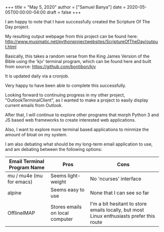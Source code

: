 +++
title = "May 5, 2020"
author = ["Samuel Banya"]
date = 2020-05-05T00:00:00-04:00
draft = false
+++

I am happy to note that I have successfully created the Scripture Of The Day project.

My resulting output webpage from this project can be found here:
<http://www.musimatic.net/pythonprojectwebsites/ScriptureOfTheDay/output.html>

Basically, this takes a random verse from the King James Version of the Bible
using the 'kjv' terminal program, which can be found here and built from
source:
<https://github.com/bontibon/kjv>

It is updated daily via a cronjob.

Very happy to have been able to complete this successfully.

Looking forward to continuing progress in my other project, "OutlookTerminalClient",
as I wanted to make a project to easily display current emails from Outlook.

After that, I will continue to explore other programs that morph Python 3
and JS based web frameworks to create interested web applications.

Also, I want to explore more terminal based applications to minmize the
amount of bloat on my system.

I am also debating what should be my long-term email application to use, and
am debating between the following options:

| Email Terminal Program Name | Pros                            | Cons                                                                                     |
|-----------------------------|---------------------------------|------------------------------------------------------------------------------------------|
| mu / mu4e (mu for emacs)    | Seems light-weight              | No 'ncurses' interface                                                                   |
| alpine                      | Seems easy to use               | None that I can see so far                                                               |
| OfflineIMAP                 | Stores emails on local computer | I'm a bit hesitant to store emails locally, but most Linux enthusiasts prefer this route |